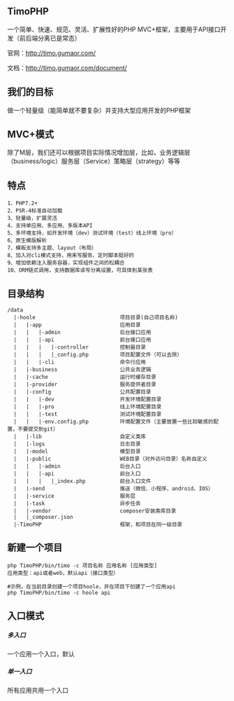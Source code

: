 ## TimoPHP

一个简单、快速、规范、灵活、扩展性好的PHP MVC+框架，主要用于API接口开发（前后端分离已是常态）

官网：http://timo.gumaor.com/

文档：http://timo.gumaor.com/document/

## 我们的目标

做一个轻量级（能简单就不要复杂）并支持大型应用开发的PHP框架

## MVC+模式

除了M层，我们还可以根据项目实际情况增加层，比如，业务逻辑层（business/logic）服务层（Service）策略层（strategy）等等

## 特点
    1、PHP7.2+
    2、PSR-4标准自动加载
    3、轻量级，扩展灵活
    4、支持单应用、多应用、多版本API
    5、多环境支持，如开发环境（dev）测试环境（test）线上环境（pro）
    6、原生模版解析
    7、模板支持多主题、layout（布局）
    8、加入对cli模式支持，用来写服务、定时脚本挺好的
    9、增加依赖注入服务容器，实现组件之间的松耦合
    10、ORM链式调用，支持数据库读写分离设置，可具体到某张表
    
## 目录结构

```
/data
  |-hoole                           项目目录(自己项目名称)
  |   |-app                         应用目录
  |   |   |-admin                   后台接口应用
  |   |   |-api                     前台接口应用
  |   |   |   |-controller          控制器目录
  |   |   |   |_config.php          项目配置文件（可以去除）
  |   |   |-cli                     命令行应用
  |   |-business                    公共业务逻辑
  |   |-cache                       运行时缓存目录
  |   |-provider                    服务提供者目录
  |   |-config                      公共配置目录
  |   |   |-dev                     开发环境配置目录
  |   |   |-pro                     线上环境配置目录
  |   |   |-test                    测试环境配置目录
  |   |   |-env.config.php          环境配置文件（主要放置一些比较敏感的配置，不要提交到git）
  |   |-lib                         自定义类库
  |   |-logs                        日志目录
  |   |-model                       模型目录
  |   |-public                      WEB目录（对外访问目录）名称自定义
  |   |   |-admin                   后台入口
  |   |   |-api                     前台入口
  |   |   |   |_index.php           前台入口文件
  |   |-send                        推送（微信、小程序、android、IOS）
  |   |-service                     服务层
  |   |-task                        异步任务
  |   |-vendor                      composer安装类库目录
  |   |_composer.json
  |-TimoPHP                         框架，和项目在同一级目录
 ```

## 新建一个项目
```
php TimoPHP/bin/timo -c 项目名称 应用名称 [应用类型]
应用类型：api或者web，默认api（接口类型）

#示例，在当前目录创建一个项目hoole，并在项目下创建了一个应用api
php TimoPHP/bin/timo -c hoole api
```


## 入口模式

##### 多入口
一个应用一个入口，默认

##### 单一入口
所有应用共用一个入口
